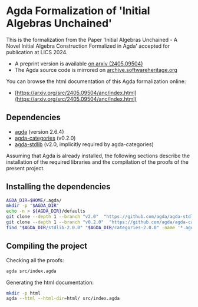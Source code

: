 # Agda Formalization of 'Initial Algebras Unchained'

This is the formalization from the Paper 'Initial Algebras Unchained - A Novel
Initial Algebra Construction Formalized in Agda' accepted for publication at
LICS 2024.

  * A preprint version is available [on arxiv (2405.09504)](https://arxiv.org/abs/2405.09504)
  * The Agda source code is mirrored on [archive.softwareheritage.org](https://archive.softwareheritage.org/browse/origin/directory/?origin_url=https://git8.cs.fau.de/software/initial-algebras-unchained)

You can browse the html documentation of this Agda formalization online:

  * [https://arxiv.org/src/2405.09504/anc/index.html](https://arxiv.org/src/2405.09504/anc/index.html)

## Dependencies

  - [agda](https://github.com/agda/agda) (version 2.6.4)
  - [agda-categories](https://github.com/agda/agda-categories) (v0.2.0)
  - [agda-stdlib](https://github.com/agda/agda-stdlib) (v2.0, implicitly required by agda-categories)

Assuming that Agda is already installed, the following sections describe the
installation of the required libraries and the compilation of the proofs of the
present project.

## Installing the dependencies

```bash
AGDA_DIR=$HOME/.agda/
mkdir -p "$AGDA_DIR"
echo -n > ${AGDA_DIR}/defaults
git clone --depth 1 --branch "v2.0"  "https://github.com/agda/agda-stdlib" "$AGDA_DIR/stdlib-2.0.0"
git clone --depth 1 --branch "v0.2.0"  "https://github.com/agda/agda-categories" "$AGDA_DIR/categories-2.0.0"
find "$AGDA_DIR/stdlib-2.0.0" "$AGDA_DIR/categories-2.0.0" -name '*.agda-lib' | tee ${AGDA_DIR}/libraries
```

## Compiling the project

Checking all the proofs:
```bash
agda src/index.agda
```

Generating the html documentation:
```bash
mkdir -p html
agda --html --html-dir=html/ src/index.agda
```
